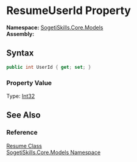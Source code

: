 ResumeUserId Property
=====================

**Namespace:** [SogetiSkills.Core.Models][1]  
**Assembly:**

Syntax
------

```csharp
public int UserId { get; set; }
```

### Property Value
Type: [Int32][2]

See Also
--------

### Reference
[Resume Class][3]  
[SogetiSkills.Core.Models Namespace][1]  

[1]: ../README.md
[2]: http://msdn.microsoft.com/en-us/library/td2s409d
[3]: README.md